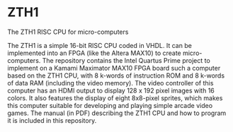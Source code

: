 # ZTH1
The ZTH1 RISC CPU for micro-computers

The ZTH1 is a simple 16-bit RISC CPU coded in VHDL. It can be
implemented into an FPGA (like the Altera MAX10) to create micro-computers.
The repository contains the Intel Quartus Prime project to
implement on a Kamami Maximator MAX10 FPGA board such a computer based on the
ZTH1 CPU, with 8 k-words of instruction ROM and 8 k-words of data RAM
(including the video memory). The video controller of this computer has an HDMI
output to display 128 x 192 pixel images with 16 colors. It also features
the display of eight 8x8-pixel sprites, which makes this computer suitable for
developing and playing simple arcade video games. The manual (in PDF)
describing the ZTH1 CPU and how to program it is included in this repository.

